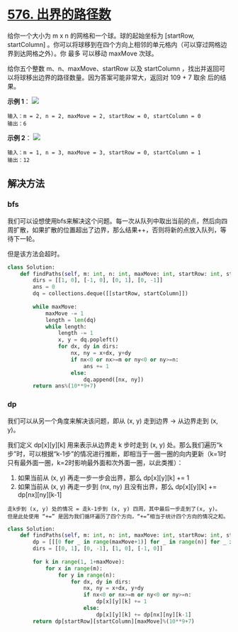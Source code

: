 # [576. 出界的路径数](https://leetcode-cn.com/problems/out-of-boundary-paths/)

给你一个大小为 m x n 的网格和一个球。球的起始坐标为 [startRow, startColumn] 。你可以将球移到在四个方向上相邻的单元格内（可以穿过网格边界到达网格之外）。你 最多 可以移动 maxMove 次球。

给你五个整数 m、n、maxMove、startRow 以及 startColumn ，找出并返回可以将球移出边界的路径数量。因为答案可能非常大，返回对 109 + 7 取余 后的结果。

**示例 1**：
<img src="https://assets.leetcode.com/uploads/2021/04/28/out_of_boundary_paths_1.png">
```
输入：m = 2, n = 2, maxMove = 2, startRow = 0, startColumn = 0
输出：6
```

**示例 2**：
<img src="https://assets.leetcode.com/uploads/2021/04/28/out_of_boundary_paths_2.png">
```
输入：m = 1, n = 3, maxMove = 3, startRow = 0, startColumn = 1
输出：12
```

## 解决方法

### bfs

我们可以设想使用bfs来解决这个问题。每一次从队列中取出当前的点，然后向四周扩散，如果扩散的位置超出了边界，那么结果++，否则将新的点放入队列，等待下一轮。

但是该方法会超时。

```py
class Solution:
    def findPaths(self, m: int, n: int, maxMove: int, startRow: int, startColumn: int) -> int:
        dirs = [[1, 0], [-1, 0], [0, 1], [0, -1]]
        ans = 0
        dq = collections.deque([[startRow, startColumn]])
        
        while maxMove:
            maxMove -= 1
            length = len(dq)
            while length:
                length -= 1
                x, y = dq.popleft()
                for dx, dy in dirs:
                    nx, ny = x+dx, y+dy
                    if nx<0 or nx>=m or ny<0 or ny>=n:
                        ans += 1
                    else:
                        dq.append([nx, ny])
        return ans%(10**9+7)
```

### dp

我们可以从另一个角度来解决该问题，即从 (x, y) 走到边界 &rarr; 从边界走到 (x, y)。

我们定义 dp[x][y][k] 用来表示从边界走 k 步时走到 (x, y) 处。那么我们遍历“k步”时，可以根据“k-1步”的情况进行推断，即相当于一圈一圈的向内更新（k=1时只有最外面一圈，k=2时影响最外面和次外面一圈，以此类推）：

1. 如果当前从 (x, y) 再走一步一步会出界，那么 dp[x][y][k] += 1
2. 如果当前从 (x, y) 再走一步到 (nx, ny) 且没有出界，那么 dp[x][y][k] += dp[nx][ny][k-1]
```
走k步到 (x, y) 处的情况 = 走k-1步到 (x, y) 四周，其中最后一步走到了(x, y)。
但是此处使用 “+=” 是因为我们循环遍历了四个方向，“+=”相当于统计四个方向的情况之和。
```

```py
class Solution:
    def findPaths(self, m: int, n: int, maxMove: int, startRow: int, startColumn: int) -> int:
        dp = [[[0 for _ in range(maxMove+1)] for _ in range(n)] for _ in range(m)]
        dirs = [[0, 1], [0, -1], [1, 0], [-1, 0]]
        
        for k in range(1, 1+maxMove):
            for x in range(m):
                for y in range(n):
                    for dx, dy in dirs:
                        nx, ny = x+dx, y+dy
                        if nx<0 or nx>=m or ny<0 or ny>=n:
                            dp[x][y][k] += 1
                        else:
                            dp[x][y][k] += dp[nx][ny][k-1]
        return dp[startRow][startColumn][maxMove]%(10**9+7)
```